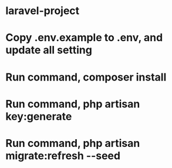 # laravel-project

# Copy .env.example to .env, and update all setting
# Run command, composer install
# Run command, php artisan key:generate
# Run command, php artisan migrate:refresh --seed
